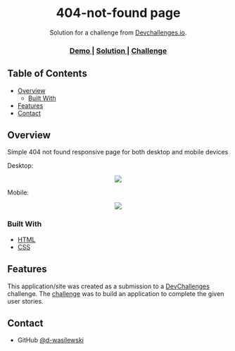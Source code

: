 
<h1 align="center">404-not-found page</h1>

<div align="center">
   Solution for a challenge from  <a href="http://devchallenges.io" target="_blank">Devchallenges.io</a>.
</div>

<div align="center">
  <h3>
    <a href="https://not-found-scarecrow.netlify.app">
      Demo
    </a>
    <span> | </span>
    <a href="https://devchallenges.io/solutions/xXQOVbEJnZmCxQxYLc3l">
      Solution
    </a>
    <span> | </span>
    <a href="https://devchallenges.io/challenges/wBunSb7FPrIepJZAg0sY">
      Challenge
    </a>
  </h3>
</div>

<!-- TABLE OF CONTENTS -->

## Table of Contents

- [Overview](#overview)
  - [Built With](#built-with)
- [Features](#features)
- [Contact](#contact)

<!-- OVERVIEW -->

## Overview

Simple 404 not found responsive page for both desktop and mobile devices

Desktop:
<div align="center">
  <img src="https://user-images.githubusercontent.com/71132144/108602607-1be83b80-73a3-11eb-9769-15bfe8c86fa0.png" />
</div>

Mobile:
<div align="center">
<img src="https://user-images.githubusercontent.com/71132144/108602629-43d79f00-73a3-11eb-8588-3a96870b5d8f.png" />
</div>



### Built With



- [HTML](https://devdocs.io/html/)
- [CSS](https://devdocs.io/css/)


## Features


This application/site was created as a submission to a [DevChallenges](https://devchallenges.io/challenges) challenge. The [challenge](https://devchallenges.io/challenges/wBunSb7FPrIepJZAg0sY) was to build an application to complete the given user stories.


## Contact

- GitHub [@d-wasilewski](https://github.com/d-wasilewski)

